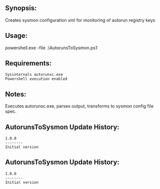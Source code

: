 
Synopsis:
-----------------------------------
Creates sysmon configuration xml for monitoring of autorun registry keys

Usage:  
-----------------------------------
powershell.exe -file .\AutorunsToSysmon.ps1

Requirements:
-----------------------------------

	Sysinternals autorunsc.exe
	Powershell execution enabled

Notes:
-----------------------------------
Executes autorunsc.exe, parses output, transforms to sysmon config file spec.

AutorunsToSysmon Update History:
-----------------------------------

	1.0.0
	--------
	Initial version
	

AutorunsToSysmon Update History:
-----------------------------------

	1.0.0
	--------
	Initial version
